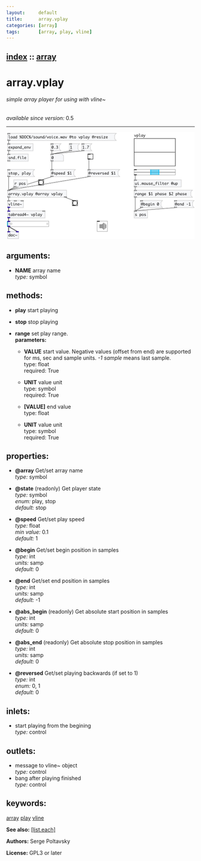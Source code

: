 ```yaml
---
layout:     default
title:      array.vplay
categories: [array]
tags:       [array, play, vline]
---
```

[index](index.html) :: [array](category_array.html)
---

# array.vplay

###### simple array player for using with vline~

*available since version:* 0.5

---




[![example](../examples/img/array.vplay.jpg)](../examples/pd/array.vplay.pd)



## arguments:

* **NAME**
array name<br>
_type:_ symbol<br>



## methods:

* **play**
start playing<br>

* **stop**
stop playing<br>

* **range**
set play range.<br>
  __parameters:__
  - **VALUE** start value. Negative values (offset from end) are supported for ms, sec and sample units. *-1 sample* means last sample.<br>
    type: float <br>
    required: True <br>

  - **UNIT** value unit<br>
    type: symbol <br>
    required: True <br>

  - **[VALUE]** end value<br>
    type: float <br>

  - **UNIT** value unit<br>
    type: symbol <br>
    required: True <br>




## properties:

* **@array** 
Get/set array name<br>
_type:_ symbol<br>

* **@state** (readonly)
Get player state<br>
_type:_ symbol<br>
_enum:_ play, stop<br>
_default:_ stop<br>

* **@speed** 
Get/set play speed<br>
_type:_ float<br>
_min value:_ 0.1<br>
_default:_ 1<br>

* **@begin** 
Get/set begin position in samples<br>
_type:_ int<br>
_units:_ samp<br>
_default:_ 0<br>

* **@end** 
Get/set end position in samples<br>
_type:_ int<br>
_units:_ samp<br>
_default:_ -1<br>

* **@abs_begin** (readonly)
Get absolute start position in samples<br>
_type:_ int<br>
_units:_ samp<br>
_default:_ 0<br>

* **@abs_end** (readonly)
Get absolute stop position in samples<br>
_type:_ int<br>
_units:_ samp<br>
_default:_ 0<br>

* **@reversed** 
Get/set playing backwards (if set to 1)<br>
_type:_ int<br>
_enum:_ 0, 1<br>
_default:_ 0<br>



## inlets:

* start playing from the begining<br>
_type:_ control



## outlets:

* message to vline~ object<br>
_type:_ control
* bang after playing finished<br>
_type:_ control



## keywords:

[array](keywords/array.html)
[play](keywords/play.html)
[vline](keywords/vline.html)



**See also:**
[\[list.each\]](list.each.html)




**Authors:** Serge Poltavsky




**License:** GPL3 or later





